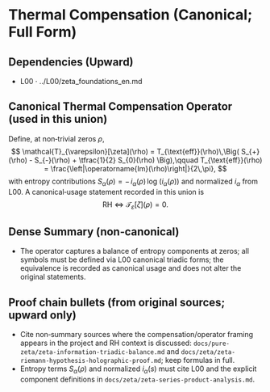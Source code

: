 # Thermal Compensation (Canonical; Full Form)

## Dependencies (Upward)
- L00 · ../L00/zeta_foundations_en.md

## Canonical Thermal Compensation Operator (used in this union)
Define, at non‑trivial zeros $\rho$,
$$
\mathcal{T}_{\varepsilon}[\zeta](\rho) = T_{\text{eff}}(\rho)\,\Big( S_{+}(\rho) - S_{-}(\rho) + \tfrac{1}{2} S_{0}(\rho) \Big),\qquad T_{\text{eff}}(\rho) = \frac{\left|\operatorname{Im}(\rho)\right|}{2\,\pi},
$$
with entropy contributions $S_{\alpha}(\rho) = -\,i_{\alpha}(\rho)\,\log\!\big(i_{\alpha}(\rho)\big)$ and normalized $i_{\alpha}$ from L00.
A canonical‑usage statement recorded in this union is
$$
\text{RH} \ \Longleftrightarrow \ \mathcal{T}_{\varepsilon}[\zeta](\rho) = 0.
$$

## Dense Summary (non‑canonical)
- The operator captures a balance of entropy components at zeros; all symbols must be defined via L00 canonical triadic forms; the equivalence is recorded as canonical usage and does not alter the original statements.

## Proof chain bullets (from original sources; upward only)
- Cite non‑summary sources where the compensation/operator framing appears in the project and RH context is discussed: `docs/pure-zeta/zeta-information-triadic-balance.md` and `docs/zeta/zeta-riemann-hypothesis-holographic-proof.md`; keep formulas in full.
- Entropy terms $S_{\alpha}(\rho)$ and normalized $i_{\alpha}(s)$ must cite L00 and the explicit component definitions in `docs/zeta/zeta-series-product-analysis.md`.
